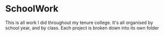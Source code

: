 # SchoolWork

This is all work I did throughout my tenure college. It's all organised by school year, and by class. Each project is broken down into its own folder
